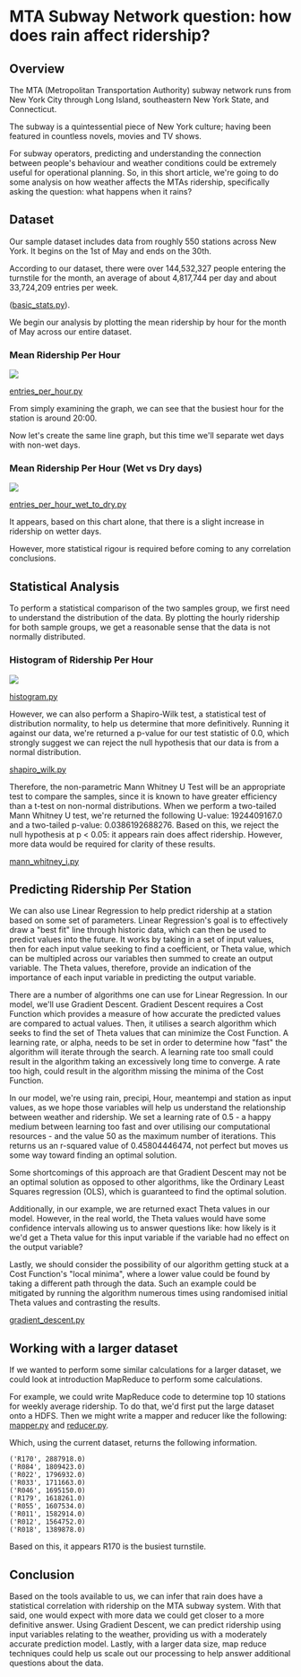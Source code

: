 # MTA Subway Network question: how does rain affect ridership?

## Overview

The MTA (Metropolitan Transportation Authority) subway network runs from New York City through Long Island, southeastern New York State, and Connecticut.

The subway is a quintessential piece of New York culture; having been featured in countless novels, movies and TV shows.

For subway operators, predicting and understanding the connection between people's behaviour and weather conditions could be extremely useful for operational planning. So, in this short article, we're going to do some analysis on how weather affects the MTAs ridership, specifically asking the question: what happens when it rains?

## Dataset

Our sample dataset includes data from roughly 550 stations across New York. It begins on the 1st of May and ends on the 30th. 

According to our dataset, there were over 144,532,327 people entering the turnstile for the month, an average of about 4,817,744 per day and about 33,724,209 entries per week.

([basic_stats.py](https://github.com/lextoumbourou/study-notes/blob/master/ud359-intro-to-data-science/final_project/basic_stats.py)).

We begin our analysis by plotting the mean ridership by hour for the month of May across our entire dataset.

### Mean Ridership Per Hour

<img src="https://raw.githubusercontent.com/lextoumbourou/study-notes/master/ud359-intro-to-data-science/final_project/images/mean-entries-per-hour.png"></img>

[entries_per_hour.py](https://github.com/lextoumbourou/study-notes/blob/master/ud359-intro-to-data-science/final_project/entries_per_hour.py)

From simply examining the graph, we can see that the busiest hour for the station is around 20:00.

Now let's create the same line graph, but this time we'll separate wet days with non-wet days.

### Mean Ridership Per Hour (Wet vs Dry days)

<img src="https://raw.githubusercontent.com/lextoumbourou/study-notes/master/ud359-intro-to-data-science/final_project/images/mean-entries-per-hour-wet-vs-dry.png"></img>

[entries_per_hour_wet_to_dry.py](https://github.com/lextoumbourou/study-notes/blob/master/ud359-intro-to-data-science/final_project/entries_per_hour_wet_to_dry.py)

It appears, based on this chart alone, that there is a slight increase in ridership on wetter days.

However, more statistical rigour is required before coming to any correlation conclusions.

## Statistical Analysis

To perform a statistical comparison of the two samples group, we first need to understand the distribution of the data. By plotting the hourly ridership for both sample groups, we get a reasonable sense that the data is not normally distributed.

### Histogram of Ridership Per Hour

<img src="https://raw.githubusercontent.com/lextoumbourou/study-notes/master/ud359-intro-to-data-science/final_project/images/histogram-entries.png"></img>

[histogram.py](https://github.com/lextoumbourou/study-notes/blob/master/ud359-intro-to-data-science/final_project/histogram.py)

However, we can also perform a Shapiro-Wilk test, a statistical test of distribution normality, to help us determine that more definitively. Running it against our data, we're returned a p-value for our test statistic of 0.0, which strongly suggest we can reject the null hypothesis that our data is from a normal distribution. 

[shapiro_wilk.py](https://github.com/lextoumbourou/study-notes/blob/master/ud359-intro-to-data-science/final_project/shapiro_wilk.py)

Therefore, the non-parametric Mann Whitney U Test will be an appropriate test to compare the samples, since it is known to have greater efficiency than a t-test on non-normal distributions. When we perform a two-tailed Mann Whitney U test, we're returned the following U-value: 1924409167.0 and a two-tailed p-value: 0.0386192688276. Based on this, we reject the null hypothesis at p < 0.05: it appears rain does affect ridership. However, more data would be required for clarity of these results.

[mann_whitney_i.py](https://github.com/lextoumbourou/study-notes/blob/master/ud359-intro-to-data-science/final_project/mann_whitney_i.py)

## Predicting Ridership Per Station

We can also use Linear Regression to help predict ridership at a station based on some set of parameters. Linear Regression's goal is to effectively draw a "best fit" line through historic data, which can then be used to predict values into the future. It works by taking in a set of input values, then for each input value seeking to find a coefficient, or Theta value, which can be multipled across our variables then summed to create an output variable. The Theta values, therefore, provide an indication of the importance of each input variable in predicting the output variable.

There are a number of algorithms one can use for Linear Regression. In our model, we'll use Gradient Descent. Gradient Descent requires a Cost Function which provides a measure of how accurate the predicted values are compared to actual values. Then, it utilises a search algorithm which seeks to find the set of Theta values that can minimize the Cost Function. A learning rate, or alpha, needs to be set in order to determine how "fast" the algorithm will iterate through the search. A learning rate too small could result in the algorithm taking an excessively long time to converge. A rate too high, could result in the algorithm missing the minima of the Cost Function.

In our model, we're using rain, precipi, Hour, meantempi and station as input values, as we hope those variables will help us understand the relationship between weather and ridership. We set a learning rate of 0.5 - a happy medium between learning too fast and over utilising our computational resources - and the value 50 as the maximum number of iterations. This returns us an r-squared value of 0.45804446474, not perfect but moves us some way toward finding an optimal solution.

Some shortcomings of this approach are that Gradient Descent may not be an optimal solution as opposed to other algorithms, like the Ordinary Least Squares regression (OLS), which is guaranteed to find the optimal solution. 

Additionally, in our example, we are returned exact Theta values in our model. However, in the real world, the Theta values would have some confidence intervals allowing us to answer questions like: how likely is it we'd get a Theta value for this input variable if the variable had no effect on the output variable? 

Lastly, we should consider the possibility of our algorithm getting stuck at a Cost Function's "local minima", where a lower value could be found by taking a different path through the data. Such an example could be mitigated by running the algorithm numerous times using randomised initial Theta values and contrasting the results.

[gradient_descent.py](https://github.com/lextoumbourou/study-notes/blob/master/ud359-intro-to-data-science/final_project/gradient_descent.py)

## Working with a larger dataset 

If we wanted to perform some similar calculations for a larger dataset, we could look at introduction MapReduce to perform some calculations. 

For example, we could write MapReduce code to determine top 10 stations for weekly average ridership. To do that, we'd first put the large dataset onto a HDFS. Then we might write a mapper and reducer like the following: [mapper.py](https://github.com/lextoumbourou/study-notes/blob/master/ud359-intro-to-data-science/final_project/mapper.py) and [reducer.py](https://github.com/lextoumbourou/study-notes/blob/master/ud359-intro-to-data-science/final_project/reducer.py).

Which, using the current dataset, returns the following information.

```
('R170', 2887918.0)
('R084', 1809423.0)
('R022', 1796932.0)
('R033', 1711663.0)
('R046', 1695150.0)
('R179', 1618261.0)
('R055', 1607534.0)
('R011', 1582914.0)
('R012', 1564752.0)
('R018', 1389878.0)
```

Based on this, it appears R170 is the busiest turnstile.

## Conclusion

Based on the tools available to us, we can infer that rain does have a statistical correlation with ridership on the MTA subway system. With that said, one would expect with more data we could get closer to a more definitive answer. Using Gradient Descent, we can predict ridership using input variables relating to the weather, providing us with a moderately accurate prediction model. Lastly, with a larger data size, map reduce techniques could help us scale out our processing to help answer additional questions about the data.
